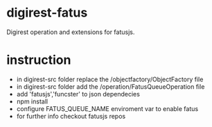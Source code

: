 digirest-fatus
=================
Digirest operation and extensions for fatusjs.

instruction
=================
- in digirest-src folder replace the /objectfactory/ObjectFactory file
- in digirest-src folder add the /operation/FatusQueueOperation file
- add 'fatusjs','funcster' to json dependecies
- npm install
- configure FATUS_QUEUE_NAME enviroment var to enable fatus
- for further info checkout fatusjs repos

